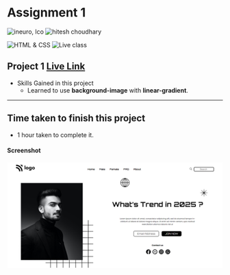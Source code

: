 # Assignment 1

![ineuro, lco](https://img.shields.io/badge/iNeuron-LCO-green)
![hitesh choudhary](https://img.shields.io/badge/Hitesh--Choudhary-Full--stack--JS--bootcamp-purple)

![HTML & CSS](https://img.shields.io/badge/HTML-CSS-orange)
![Live class](https://img.shields.io/badge/LIVE--CLASS-PROJECT--10-green)


## Project 1 [Live Link](https://project-1-nine-tawny.vercel.app/)

-   Skills Gained in this project
    -   Learned to use **background-image** with **linear-gradient**.

---

## Time taken to finish this project

-   1 hour taken to complete it.

#### Screenshot

![Desktop](../Screenshots/1.png)